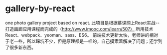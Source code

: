 # gallery-by-react
one photo gallery project based on react.
此项目是根据慕课网上React实战--打造画廊应用课程而完成的（http://www.imooc.com/learn/507）
所用技术React、webpack、yeoman、sass、ES6。
前端技术更新太快，老师讲的相对于老一些，所以踩坑不少，但是原理都是一样的，自己摸索着解决了问题；还学到了很多新东西。


